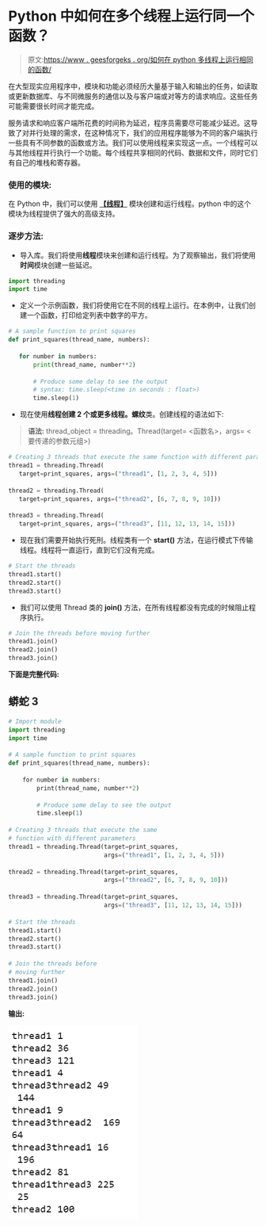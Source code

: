 # Python 中如何在多个线程上运行同一个函数？

> 原文:[https://www . geesforgeks . org/如何在 python 多线程上运行相同的函数/](https://www.geeksforgeeks.org/how-to-run-same-function-on-multiple-threads-in-python/)

在大型现实应用程序中，模块和功能必须经历大量基于输入和输出的任务，如读取或更新数据库、与不同微服务的通信以及与客户端或对等方的请求响应。这些任务可能需要很长时间才能完成。

服务请求和响应客户端所花费的时间称为延迟，程序员需要尽可能减少延迟。这导致了对并行处理的需求，在这种情况下，我们的应用程序能够为不同的客户端执行一些具有不同参数的函数或方法。我们可以使用线程来实现这一点。一个线程可以与其他线程并行执行一个功能。每个线程共享相同的代码、数据和文件，同时它们有自己的堆栈和寄存器。

### 使用的模块:

在 Python 中，我们可以使用 [**【线程】**](https://www.geeksforgeeks.org/thread-based-parallelism-python/) 模块创建和运行线程。python 中的这个模块为线程提供了强大的高级支持。

### 逐步方法:

*   导入库。我们将使用**线程**模块来创建和运行线程。为了观察输出，我们将使用**时间**模块创建一些延迟。

```py
import threading
import time
```

*   定义一个示例函数，我们将使用它在不同的线程上运行。在本例中，让我们创建一个函数，打印给定列表中数字的平方。

```py
# A sample function to print squares
def print_squares(thread_name, numbers):

   for number in numbers:
       print(thread_name, number**2)

       # Produce some delay to see the output
       # syntax: time.sleep(<time in seconds : float>)
       time.sleep(1)
```

*   现在使用**线程创建 2 个或更多线程。螺纹**类。创建线程的语法如下:

> **语法:** thread_object = threading。Thread(target= <函数名>，args= <要传递的参数元组>)

```py
# Creating 3 threads that execute the same function with different parameters
thread1 = threading.Thread(
   target=print_squares, args=("thread1", [1, 2, 3, 4, 5]))

thread2 = threading.Thread(
   target=print_squares, args=("thread2", [6, 7, 8, 9, 10]))

thread3 = threading.Thread(
   target=print_squares, args=("thread3", [11, 12, 13, 14, 15]))
```

*   现在我们需要开始执行死刑。线程类有一个 **start()** 方法，在运行模式下传输线程。线程将一直运行，直到它们没有完成。

```py
# Start the threads
thread1.start()
thread2.start()
thread3.start()
```

*   我们可以使用 Thread 类的 **join()** 方法，在所有线程都没有完成的时候阻止程序执行。

```py
# Join the threads before moving further
thread1.join()
thread2.join()
thread3.join()
```

**下面是完整代码:**

## 蟒蛇 3

```py
# Import module
import threading
import time

# A sample function to print squares
def print_squares(thread_name, numbers):

    for number in numbers:
        print(thread_name, number**2)

        # Produce some delay to see the output
        time.sleep(1)

# Creating 3 threads that execute the same 
# function with different parameters
thread1 = threading.Thread(target=print_squares, 
                           args=("thread1", [1, 2, 3, 4, 5]))

thread2 = threading.Thread(target=print_squares, 
                           args=("thread2", [6, 7, 8, 9, 10]))

thread3 = threading.Thread(target=print_squares, 
                           args=("thread3", [11, 12, 13, 14, 15]))

# Start the threads
thread1.start()
thread2.start()
thread3.start()

# Join the threads before 
# moving further
thread1.join()
thread2.join()
thread3.join()
```

**输出:**

![](img/e95db027d80c8400b030702e5c1e049e.png)